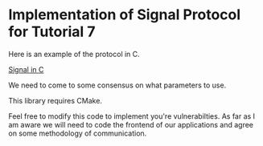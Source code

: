# Implementation of Signal Protocol for Tutorial 7


Here is an example of the protocol in C.

[Signal in C](https://github.com/signalapp/libsignal-protocol-c)

We need to come to some consensus on what parameters to use.

This library requires CMake.

Feel free to modify this code to implement you're vulnerabilties. As far as I am aware we will need to code the frontend of our applications and agree on some methodology of communication.


